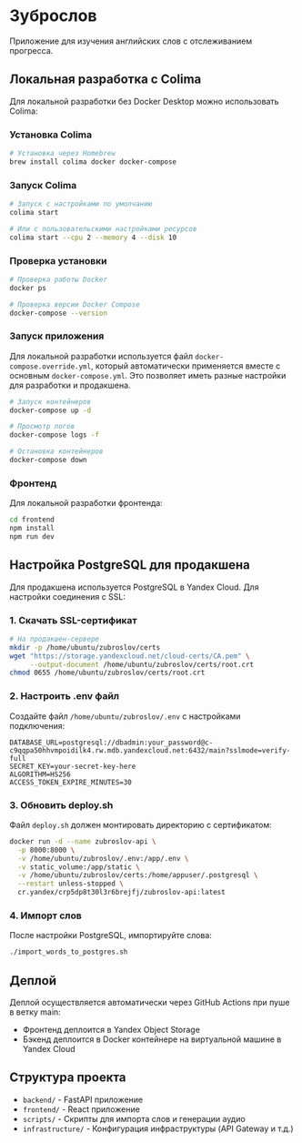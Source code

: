 # Зуброслов

Приложение для изучения английских слов с отслеживанием прогресса.

## Локальная разработка с Colima

Для локальной разработки без Docker Desktop можно использовать Colima:

### Установка Colima

```bash
# Установка через Homebrew
brew install colima docker docker-compose
```

### Запуск Colima

```bash
# Запуск с настройками по умолчанию
colima start

# Или с пользовательскими настройками ресурсов
colima start --cpu 2 --memory 4 --disk 10
```

### Проверка установки

```bash
# Проверка работы Docker
docker ps

# Проверка версии Docker Compose
docker-compose --version
```

### Запуск приложения

Для локальной разработки используется файл `docker-compose.override.yml`, который автоматически применяется вместе с основным `docker-compose.yml`. Это позволяет иметь разные настройки для разработки и продакшена.

```bash
# Запуск контейнеров
docker-compose up -d

# Просмотр логов
docker-compose logs -f

# Остановка контейнеров
docker-compose down
```

### Фронтенд

Для локальной разработки фронтенда:

```bash
cd frontend
npm install
npm run dev
```

## Настройка PostgreSQL для продакшена

Для продакшена используется PostgreSQL в Yandex Cloud. Для настройки соединения с SSL:

### 1. Скачать SSL-сертификат

```bash
# На продакшен-сервере
mkdir -p /home/ubuntu/zubroslov/certs
wget "https://storage.yandexcloud.net/cloud-certs/CA.pem" \
     --output-document /home/ubuntu/zubroslov/certs/root.crt
chmod 0655 /home/ubuntu/zubroslov/certs/root.crt
```

### 2. Настроить .env файл

Создайте файл `/home/ubuntu/zubroslov/.env` с настройками подключения:

```
DATABASE_URL=postgresql://dbadmin:your_password@c-c9qqpa50hhvmpoidilk4.rw.mdb.yandexcloud.net:6432/main?sslmode=verify-full
SECRET_KEY=your-secret-key-here
ALGORITHM=HS256
ACCESS_TOKEN_EXPIRE_MINUTES=30
```

### 3. Обновить deploy.sh

Файл `deploy.sh` должен монтировать директорию с сертификатом:

```bash
docker run -d --name zubroslov-api \
  -p 8000:8000 \
  -v /home/ubuntu/zubroslov/.env:/app/.env \
  -v static_volume:/app/static \
  -v /home/ubuntu/zubroslov/certs:/home/appuser/.postgresql \
  --restart unless-stopped \
  cr.yandex/crp5dp8t30l3r6brejfj/zubroslov-api:latest
```

### 4. Импорт слов

После настройки PostgreSQL, импортируйте слова:

```bash
./import_words_to_postgres.sh
```

## Деплой

Деплой осуществляется автоматически через GitHub Actions при пуше в ветку main:

- Фронтенд деплоится в Yandex Object Storage
- Бэкенд деплоится в Docker контейнере на виртуальной машине в Yandex Cloud

## Структура проекта

- `backend/` - FastAPI приложение
- `frontend/` - React приложение
- `scripts/` - Скрипты для импорта слов и генерации аудио
- `infrastructure/` - Конфигурация инфраструктуры (API Gateway и т.д.)
